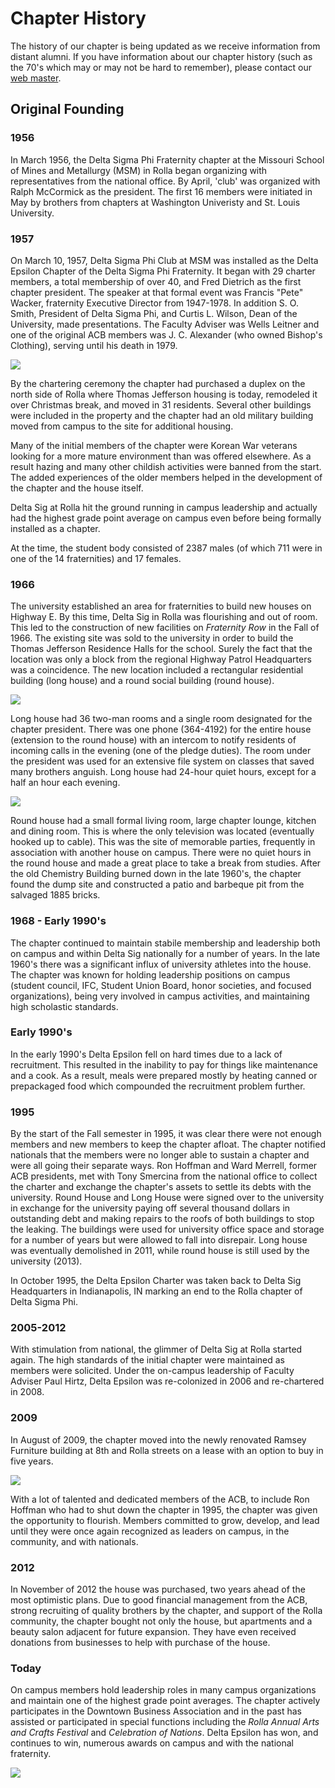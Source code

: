 ﻿# Chapter History

The history of our chapter is being updated as we receive information from distant alumni.
If you have information about our chapter history (such as the 70's which may or may not be hard to remember), 
please contact our [web master][1].

## Original Founding

### 1956

In March 1956, the Delta Sigma Phi Fraternity chapter at the Missouri School of Mines and Metallurgy (MSM) in Rolla 
began organizing with representatives from the national office.
By April, 'club' was organized with Ralph McCormick as the president. 
The first 16 members were initiated in May by brothers from chapters at Washington Univeristy and St. Louis University.

### 1957

On March 10, 1957, Delta Sigma Phi Club at MSM was installed as the Delta Epsilon Chapter of the Delta Sigma Phi Fraternity.
It began with 29 charter members, a total membership of over 40, and Fred Dietrich as the first chapter president.
The speaker at that formal event was Francis "Pete" Wacker, fraternity Executive Director from 1947-1978.
In addition S. O. Smith, President of Delta Sigma Phi, and Curtis L. Wilson, Dean of the University, made presentations.
The Faculty Adviser was Wells Leitner and one of the original ACB members was J. C. Alexander (who owned Bishop's Clothing), 
serving until his death in 1979.

<p class="text-center">
<img class="img-thumbnail" src="/images/history/chapter-house-1.jpg" />
</p>

By the chartering ceremony the chapter had purchased a duplex on the north side of Rolla where Thomas Jefferson housing is today, 
remodeled it over Christmas break, and moved in 31 residents.
Several other buildings were included in the property and the chapter had an old military building moved from campus to the site 
for additional housing.

Many of the initial members of the chapter were Korean War veterans looking for a more mature environment than was offered 
elsewhere.
As a result hazing and many other childish activities were banned from the start.
The added experiences of the older members helped in the development of the chapter and the house itself.

Delta Sig at Rolla hit the ground running in campus leadership and actually had the highest grade point average on campus 
even before being formally installed as a chapter.

At the time, the student body consisted of 2387 males (of which 711 were in one of the 14 fraternities) and 17 females.

### 1966

The university established an area for fraternities to build new houses on Highway E.
By this time, Delta Sig in Rolla was flourishing and out of room.
This led to the construction of new facilities on *Fraternity Row* in the Fall of 1966.
The existing site was sold to the university in order to build the Thomas Jefferson Residence Halls for the school.
Surely the fact that the location was only a block from the regional Highway Patrol Headquarters was a coincidence.
The new location included a rectangular residential building (long house) and a round social building (round house).

<p class="text-center">
<img class="img-thumbnail" src="/images/history/chapter-house-2.jpg" />
</p>

Long house had 36 two-man rooms and a single room designated for the chapter president.
There was one phone (364-4192) for the entire house (extension to the round house) with an intercom to notify residents 
of incoming calls in the evening (one of the pledge duties).
The room under the president was used for an extensive file system on classes that saved many brothers anguish.
Long house had 24-hour quiet hours, except for a half an hour each evening.

<p class="text-center">
<img class="img-thumbnail" src="/images/history/chapter-house-3.jpg" />
</p>

Round house had a small formal living room, large chapter lounge, kitchen and dining room.
This is where the only television was located (eventually hooked up to cable).
This was the site of memorable parties, frequently in association with another house on campus.
There were no quiet hours in the round house and made a great place to take a break from studies.
After the old Chemistry Building burned down in the late 1960's, the chapter found the dump site and constructed a patio and 
barbeque pit from the salvaged 1885 bricks.

### 1968 - Early 1990's

The chapter continued to maintain stabile membership and leadership both on campus and within Delta Sig nationally for 
a number of years.
In the late 1960's there was a significant influx of university athletes into the house.
The chapter was known for holding leadership positions on campus (student council, IFC, Student Union Board, honor 
societies, and focused organizations), being very involved in campus activities, and maintaining high scholastic standards.


### Early 1990's

In the early 1990's Delta Epsilon fell on hard times due to a lack of recruitment.
This resulted in the inability to pay for things like maintenance and a cook.
As a result, meals were prepared mostly by heating canned or prepackaged food which compounded the recruitment problem further.

### 1995

By the start of the Fall semester in 1995, it was clear there were not enough members and new members to keep the chapter afloat.
The chapter notified nationals that the members were no longer able to sustain a chapter and were all going their separate ways.
Ron Hoffman and Ward Merrell, former ACB presidents, met with Tony Smercina from the national office to collect the charter and 
exchange the chapter's assets to settle its debts with the university.
Round House and Long House were signed over to the university in exchange for the university paying off several thousand dollars 
in outstanding debt and making repairs to the roofs of both buildings to stop the leaking.
The buildings were used for university office space and storage for a number of years but were allowed to fall into disrepair.
Long house was eventually demolished in 2011, while round house is still used by the university (2013).

In October 1995, the Delta Epsilon Charter was taken back to Delta Sig Headquarters in Indianapolis, IN marking an end to the 
Rolla chapter of Delta Sigma Phi.


### 2005-2012

With stimulation from national, the glimmer of Delta Sig at Rolla started again.
The high standards of the initial chapter were maintained as members were solicited.
Under the on-campus leadership of Faculty Adviser Paul Hirtz, Delta Epsilon was re-colonized in 2006 and re-chartered in 2008.

### 2009

In August of 2009, the chapter moved into the newly renovated Ramsey Furniture building at 8th and Rolla streets on a lease with 
an option to buy in five years.

<p class="text-center">
<img class="img-thumbnail" src="/images/history/chapter-house-4.jpg" />
</p>

With a lot of talented and dedicated members of the ACB, to include Ron Hoffman who had to shut down the chapter in 1995, 
the chapter was given the opportunity to flourish.
Members committed to grow, develop, and lead until they were once again recognized as leaders on campus, in the community, 
and with nationals.

### 2012

In November of 2012 the house was purchased, two years ahead of the most optimistic plans.
Due to good financial management from the ACB, strong recruiting of quality brothers by the chapter, and support of the Rolla community, 
the chapter bought not only the house, but apartments and a beauty salon adjacent for future expansion.
They have even received donations from businesses to help with purchase of the house.

### Today

On campus members hold leadership roles in many campus organizations and maintain one of the highest grade point averages.
The chapter actively participates in the Downtown Business Association and in the past has assisted or participated in special functions 
including the *Rolla Annual Arts and Crafts Festival* and *Celebration of Nations*.
Delta Epsilon has won, and continues to win, numerous awards on campus and with the national fraternity.

<p class="text-center">
<img class="img-thumbnail" src="/images/history/chapter-house-5.jpg" />
</p>

[1]: /contacts#web_master

